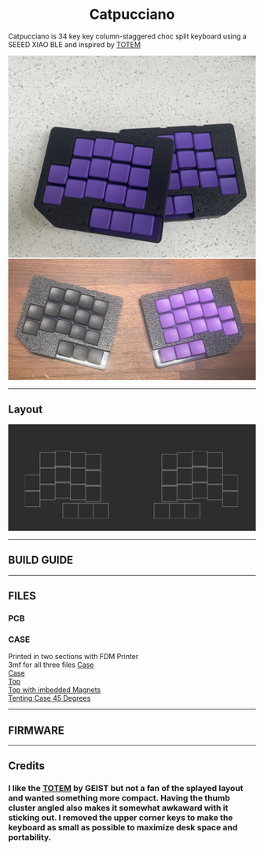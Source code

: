<h1 align="center">Catpucciano</h1>

Catpucciano is 34 key key column-staggered choc split keyboard using a SEEED XIAO BLE and inspired by [TOTEM](https://github.com/GEIGEIGEIST/TOTEM/tree/main)

![CATPUCCUIANO CASE](/docs/images/CATPUCCIANO_1.jpg)\
![CATPUCCUIANO CASE](/docs/images/CATPUCCIANO_2.jpg)

---

## Layout

![CATPUCCIANO LAYOUT](docs/images/CATPUCCIANO_layout.png)

---

## BUILD GUIDE

---

## FILES

### PCB

### CASE
Printed in two sections with FDM Printer <br>
3mf for all three files [Case](<./docs/Case Files/Case.3mf>) <br>
[Case](<./docs/Case Files/Case.stl>) <br>
[Top](<./docs/Case/Top Case.stl>) <br>
[Top with imbedded Magnets](<./docs/Case Files/Top Magnet.stl>) <br>
[Tenting Case 45 Degrees](<./docs/Case Files/Tenting Case 45.stl>) <br>

---

## FIRMWARE

---

## Credits

### I like the [TOTEM](https://github.com/GEIGEIGEIST/TOTEM/tree/main) by GEIST but not a fan of the splayed layout and wanted something more compact. Having the thumb cluster angled also makes it somewhat awkaward with it sticking out. I removed the upper corner keys to make the keyboard as small as possible to maximize desk space and portability.
